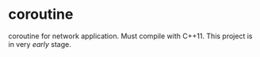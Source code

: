 # coroutine
coroutine for network application. Must compile with C++11.
This project is in very *early* stage.
